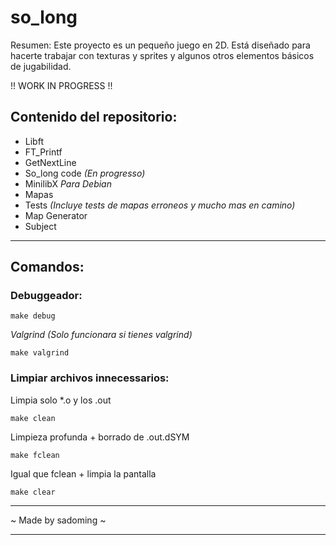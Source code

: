 # so_long
Resumen: Este proyecto es un pequeño juego en 2D. Está diseñado para hacerte
trabajar con texturas y sprites y algunos otros elementos básicos de jugabilidad.

!! WORK IN PROGRESS !!

## Contenido del repositorio:
- Libft
- FT_Printf
- GetNextLine
- So_long code *(En progresso)*
- MinilibX *Para Debian*
- Mapas
- Tests *(Incluye tests de mapas erroneos y mucho mas en camino)*
- Map Generator
- Subject

***
## Comandos:
### Debuggeador:

    make debug

*Valgrind (Solo funcionara si tienes valgrind)*

    make valgrind

### Limpiar archivos innecessarios:

Limpia solo *.o y los .out

    make clean

Limpieza profunda + borrado de .out.dSYM

    make fclean
    
Igual que fclean + limpia la pantalla

    make clear
***
~ Made by sadoming ~
***

